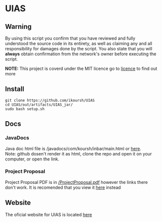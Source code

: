 # UIAS

## Warning
By using this script you confirm that you have reviewed and fully understood the source code in its entirety, as well as claiming any and all responsibility for damages done by the script. You also state that you will **always** obtain confirmation from the network's owner before executing the script.

**NOTE:** This project is coverd under the MIT licence go to [licence](LICENSE) to find out more

## Install
    git clone https://github.com/ikoursh/UIAS
    cd UIAS/out/artifacts/UIAS_jar/
    sudo bash setup.sh 

## Docs
### JavaDocs
Java doc html file is /javadocs/com/koursh/inbar/main.html or [here](http://www.inbarkoursh.tk/UIAS-docs/com/koursh/inbar/main.html).  
Note: github dosen't render it as html, clone the repo and open it on your computer, or open the link.
### Project Proposal
Project Proposal PDF is in [/ProjectProposal.pdf](ProjectProposal.pdf) however the links there don't work. It is recomended that you view it [here](http://www.inbarkoursh.tk/uias-proposal.pdf) instead

## Website
The oficial website for UIAS is located [here](http://www.inbarkoursh.tk/UIAS_d.html)
